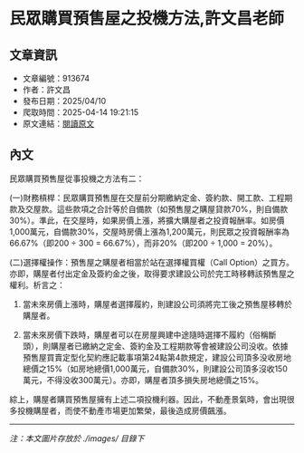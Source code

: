 # 民眾購買預售屋之投機方法,許文昌老師

## 文章資訊
- 文章編號：913674
- 作者：許文昌
- 發布日期：2025/04/10
- 爬取時間：2025-04-14 19:21:15
- 原文連結：[閱讀原文](https://real-estate.get.com.tw/Columns/detail.aspx?no=913674)

## 內文
民眾購買預售屋從事投機之方法有二：

(一)財務槓桿：民眾購買預售屋在交屋前分期繳納定金、簽約款、開工款、工程期款及交屋款。這些款項之合計等於自備款（如預售屋之購屋貸款70%，則自備款30%）。準此，在交屋時，如果房價上漲，將擴大購屋者之投資報酬率。如房價1,000萬元，自備款30%，交屋時房價上漲為1,200萬元，則民眾之投資報酬率為66.67%（即200 ÷ 300 = 66.67%），而非20%（即200 ÷ 1,000 = 20%）。

(二)選擇權操作：預售屋之購屋者相當於站在選擇權買權（Call Option）之買方。亦即，購屋者付出定金及簽約金之後，取得要求建設公司於完工時移轉該預售屋之權利。析言之：

1. 當未來房價上漲時，購屋者選擇履約，則建設公司須將完工後之預售屋移轉於購屋者。

2. 當未來房價下跌時，購屋者可以在房屋興建中途隨時選擇不履約（俗稱斷頭），則購屋者已繳納之定金、簽約金及工程期款等會被建設公司没收。依據預售屋買賣定型化契約應記載事項第24點第4款規定，建設公司頂多没收房地總價之15%（如房地總價1,000萬元，自備款30%，則建設公司頂多沒收150萬元，不得没收300萬元）。亦即，購屋者頂多損失房地總價之15%。

綜上，購屋者購買預售屋擁有上述二項投機利器。因此，不動產景氣時，會出現很多投機購屋者，而使不動產市場更加繁榮，最後造成房價飆漲。

---
*注：本文圖片存放於 ./images/ 目錄下*
